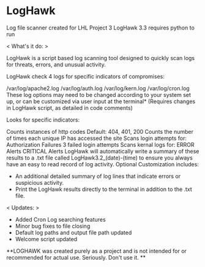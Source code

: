 # LogHawk
Log file scanner created for LHL Project 3
LogHawk 3.3 requires python to run

< What's it do: >

LogHawk is a script based log scanning tool designed to quickly scan logs for threats, errors, and unusual activity.

LogHawk check 4 logs for specific indicators of compromises:

/var/log/apache2.log
/var/log/auth.log
/var/log/kern.log
/var/log/cron.log
These log options may need to be changed according to your system set up, or can be customized via user input at the terminal* (Requires changes in LogHawk script, as detailed in code comments)

Looks for specific indicators:

Counts instances of http codes
Default: 404, 401, 200
Counts the number of times each unique IP has accessed the site
Scans login attempts for:
Authorization Failures
3 failed login attempts
Scans kernal logs for:
ERROR Alerts
CRITICAL Alerts LogHawk will automatically write a summary of these results to a .txt file called LogHawk3.2_(date)-(time) to ensure you always have an easy to read record of log activity.
Optional Customization includes:

 - An additional detailed summary of log lines that indicate errors or suspicious activity.
 - Print the LogHawk results directly to the terminal in addition to the .txt file.


< Updates: >
 - Added Cron Log searching features
 - Minor bug fixes to file closing
 - Default log paths and output file path updated
 - Welcome script updated

**LOGHAWK was created purely as a project and is not intended for or recommended for actual use. Seriously. Don't use it. **
